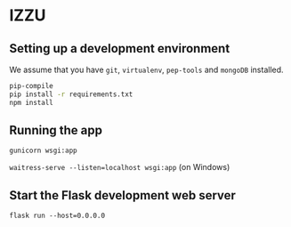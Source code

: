 # IZZU

## Setting up a development environment

We assume that you have `git`, `virtualenv`, `pep-tools` and `mongoDB` installed.

```bash
pip-compile
pip install -r requirements.txt
npm install
```

## Running the app

```gunicorn wsgi:app```

```waitress-serve --listen=localhost wsgi:app``` (on Windows)

## Start the Flask development web server

```flask run --host=0.0.0.0```
